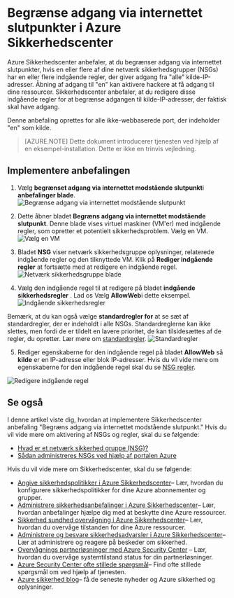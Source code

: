 <properties
   pageTitle="Begrænse adgang via internettet slutpunkter i Azure Sikkerhedscenter | Microsoft Azure"
   description="Dette dokument viser, hvordan du implementere Azure Sikkerhedscenter anbefaling **Begræns adgang via internettet modstående slutpunkt**."
   services="security-center"
   documentationCenter="na"
   authors="TerryLanfear"
   manager="MBaldwin"
   editor=""/>

<tags
   ms.service="security-center"
   ms.devlang="na"
   ms.topic="article"
   ms.tgt_pltfrm="na"
   ms.workload="na"
   ms.date="10/26/2016"
   ms.author="terrylan"/>

# <a name="restrict-access-through-internet-facing-endpoints-in-azure-security-center"></a>Begrænse adgang via internettet slutpunkter i Azure Sikkerhedscenter

Azure Sikkerhedscenter anbefaler, at du begrænser adgang via internettet slutpunkter, hvis en eller flere af dine netværk sikkerhedsgrupper (NSGs) har en eller flere indgående regler, der giver adgang fra "alle" kilde-IP-adresser. Åbning af adgang til "en" kan aktivere hackere at få adgang til dine ressourcer. Sikkerhedscenter anbefaler, at du redigere disse indgående regler for at begrænse adgangen til kilde-IP-adresser, der faktisk skal have adgang.

Denne anbefaling oprettes for alle ikke-webbaserede port, der indeholder "en" som kilde.

> [AZURE.NOTE] Dette dokument introducerer tjenesten ved hjælp af en eksempel-installation. Dette er ikke en trinvis vejledning.

## <a name="implement-the-recommendation"></a>Implementere anbefalingen

1. Vælg **begrænset adgang via internettet modstående slutpunkt**i **anbefalinger blade**.
![Begrænse adgang via internettet modstående slutpunkt][1]

2. Dette åbner bladet **Begræns adgang via internettet modstående slutpunkt**. Denne blade vises virtuel maskiner (VM'er) med indgående regler, som opretter et potentielt sikkerhedsproblem. Vælg en VM.
![Vælg en VM][2]

3. Bladet **NSG** viser netværk sikkerhedsgruppe oplysninger, relaterede indgående regler og den tilknyttede VM. Klik på **Rediger indgående regler** at fortsætte med at redigere en indgående regel.
![Netværk sikkerhedsgruppe blade][3]

4. Vælg den indgående regel til at redigere på bladet **indgående sikkerhedsregler** . Lad os Vælg **AllowWeb**i dette eksempel.
![Indgående sikkerhedsregler][4]

  Bemærk, at du kan også vælge **standardregler for** at se sæt af standardregler, der er indeholdt i alle NSGs. Standardreglerne kan ikke slettes, men fordi de er tildelt en lavere prioritet, de kan tilsidesættes af de regler, du opretter. Lær mere om [standardregler](../virtual-network/virtual-networks-nsg.md#default-rules).
![Standardregler][5]

5. Rediger egenskaberne for den indgående regel på bladet **AllowWeb** så **kilde** er en IP-adresse eller blok IP-adresser. Hvis du vil vide mere om egenskaberne for den indgående regel skal du se [NSG regler](../virtual-network/virtual-networks-nsg.md#nsg-rules).

  ![Redigere indgående regel][6]

## <a name="see-also"></a>Se også

I denne artikel viste dig, hvordan at implementere Sikkerhedscenter anbefaling "Begræns adgang via internettet modstående slutpunkt." Hvis du vil vide mere om aktivering af NSGs og regler, skal du se følgende:

- [Hvad er et netværk sikkerhed gruppe (NSG)?](../virtual-network/virtual-networks-nsg.md)
- [Sådan administreres NSGs ved hjælp af portalen Azure](../virtual-network/virtual-networks-create-nsg-arm-pportal.md)

Hvis du vil vide mere om Sikkerhedscenter, skal du se følgende:

- [Angive sikkerhedspolitikker i Azure Sikkerhedscenter](security-center-policies.md)– Lær, hvordan du konfigurere sikkerhedspolitikker for dine Azure abonnementer og grupper.
- [Administrere sikkerhedsanbefalinger i Azure Sikkerhedscenter](security-center-recommendations.md)– Lær, hvordan anbefalinger hjælpe dig med at beskytte dine Azure ressourcer.
- [Sikkerhed sundhed overvågning i Azure Sikkerhedscenter](security-center-monitoring.md)– Lær, hvordan du overvåge tilstanden for dine Azure ressourcer.
- [Administrere og besvare sikkerhedsadvarsler i Azure Sikkerhedscenter](security-center-managing-and-responding-alerts.md)– Lær at administrere og reagere på beskeder om sikkerhed.
- [Overvågnings partnerløsninger med Azure Security Center](security-center-partner-solutions.md) – Lær, hvordan du overvåge systemtilstand status for din partnerløsninger.
- [Azure Security Center ofte stillede spørgsmål](security-center-faq.md)– Find ofte stillede spørgsmål om ved hjælp af tjenesten.
- [Azure sikkerhed blog](http://blogs.msdn.com/b/azuresecurity/)– få de seneste nyheder og Azure sikkerhed og oplysninger.

<!--Image references-->
[1]: ./media/security-center-restrict-access-thru-internet-facing-endpoint/restrict-access-thru-internet-facing-endpoint.png
[2]: ./media/security-center-restrict-access-thru-internet-facing-endpoint/select-a-vm.png
[3]: ./media/security-center-restrict-access-thru-internet-facing-endpoint/network-security-group-blade.png
[4]: ./media/security-center-restrict-access-thru-internet-facing-endpoint/inbound-security-rules.png
[5]: ./media/security-center-restrict-access-thru-internet-facing-endpoint/default-rules.png
[6]: ./media/security-center-restrict-access-thru-internet-facing-endpoint/edit-inbound-rule.png
